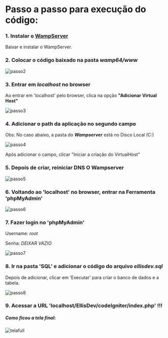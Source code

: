 # Passo a passo para execução do código:

### 1. Instalar o [WampServer](https://www.wampserver.com/en/)

Baixar e instalar o WampServer.

### 2. Colocar o código baixado na pasta ***wamp64/www***

![passo2](https://i.ibb.co/2PzXyNr/Capturar2.png)

### 3. Entrar em ***localhost*** no browser
Ao entrar em 'localhost' pelo browser, clica na opção **"Adicionar Virtual Host"**

![passo3](https://i.ibb.co/PMTRsBx/image.png)

### 4. Adicionar o path da aplicação no segundo campo

Obs: No caso abaixo, a pasta do ***Wampserver*** está no Disco Local (C:)

![passo4](https://i.ibb.co/5GdWSf4/image.png)

Após adicionar o campo, clicar "Iniciar a criação do VirtualHost"

### 5. Depois de criar, reiniciar DNS O Wampserver

![passo5](https://i.ibb.co/q91LmCg/image.png)

### 6. Voltando ao 'localhost' no browser, entrar na Ferramenta 'phpMyAdmin'

![passo6](https://i.ibb.co/ZgB5g5y/image.png)

### 7. Fazer login no 'phpMyAdmin' 


Username: *root*

Senha: *DEIXAR VAZIO*


![passo7](https://i.ibb.co/MPXQSXx/image.png)

### 8. Ir na pasta 'SQL' e adicionar o código do arquivo ***ellisdev.sql***

Depois de adicionar, clicar em 'Executar' para criar o banco de dados e a tabela.

![passo8](https://i.ibb.co/K9dMyKS/capturar1.png)

### 9. Acessar a URL 'localhost/EllisDev/codeIgniter/index.php' !!!


##### Como ficou a tela final:

![telafull](https://i.ibb.co/hL823JF/image.png)
